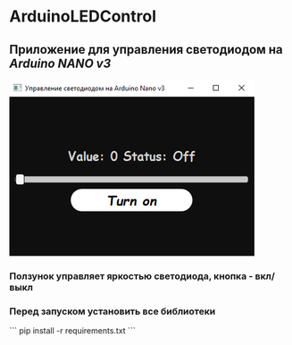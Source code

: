 <h1> ArduinoLEDControl </h1>
<h2>Приложение для управления светодиодом на <i>Arduino NANO v3</i> </h2>

![](resources/preview.png)

<h3>Ползунок управляет яркостью светодиода, кнопка - вкл/выкл </h3>

<h3>Перед запуском установить все библиотеки</h4>
```
pip install -r requirements.txt
```
